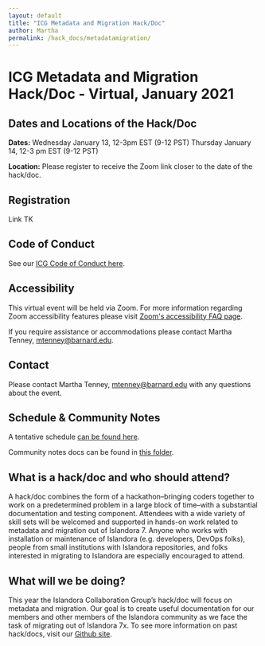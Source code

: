 ```yaml
---
layout: default
title: "ICG Metadata and Migration Hack/Doc" 
author: Martha
permalink: /hack_docs/metadatamigration/
---
```



# ICG Metadata and Migration Hack/Doc - Virtual, January 2021 

## Dates and Locations of the Hack/Doc
**Dates:** 
Wednesday January 13, 12-3pm EST (9-12 PST)
Thursday January 14, 12-3 pm EST (9-12 PST)

**Location:** 
Please register to receive the Zoom link closer to the date of the hack/doc.

## Registration
Link TK

## Code of Conduct
See our [ICG Code of Conduct here](https://github.com/Islandora-Collaboration-Group/icg_information/blob/master/code-of-conduct.md).

## Accessibility
This virtual event will be held via Zoom. For more information regarding Zoom accessibility features please visit [Zoom's accessibility FAQ page](https://zoom.us/accessibility/faq).

If you require assistance or accommodations please contact Martha Tenney, <mtenney@barnard.edu>. 

## Contact
Please contact Martha Tenney, <mtenney@barnard.edu> with any questions about the event.

## Schedule & Community Notes
A tentative schedule [can be found here](https://docs.google.com/document/d/1heqxrDg2VpMuly5I1vW2WozupD5NkqpkAc4qSnb4Hzc/edit).

Community notes docs can be found in [this folder](https://drive.google.com/drive/folders/1c92PEqwHRATRpuPvN4tl95c5MIDQ402i). 

## What is a hack/doc and who should attend?
A hack/doc combines the form of a hackathon–bringing coders together to work on a predetermined problem in a large block of time–with a substantial documentation and testing component. Attendees with a wide variety of skill sets will be welcomed and supported in hands-on work related to metadata and migration out of Islandora 7. Anyone who works with installation or maintenance of Islandora (e.g. developers, DevOps folks), people from small institutions with Islandora repositories, and folks interested in migrating to Islandora are especially encouraged to attend.
 
## What will we be doing?
This year the Islandora Collaboration Group’s hack/doc will focus on metadata and migration. Our goal is to create useful documentation for our members and other members of the Islandora community as we face the task of migrating out of Islandora 7x. To see more information on past hack/docs, visit our [Github site](https://islandora-collaboration-group.github.io/icg_information/hack_docs/).
